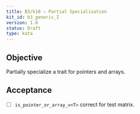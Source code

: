 ```yaml
---
title: B3/k10 — Partial Specialization
kit_id: b3_generic_I
version: 1.0
status: Draft
type: kata
---
```

## Objective
Partially specialize a trait for pointers and arrays.
## Acceptance
- [ ] `is_pointer_or_array_v<T>` correct for test matrix.